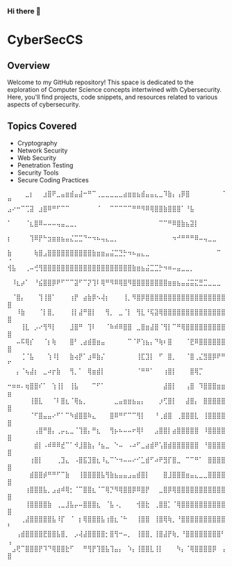 ### Hi there 👋

# CyberSecCS

## Overview
Welcome to my GitHub repository! This space is dedicated to the exploration of Computer Science concepts intertwined with Cybersecurity. Here, you'll find projects, code snippets, and resources related to various aspects of cybersecurity.

## Topics Covered
- Cryptography
- Network Security
- Web Security
- Penetration Testing
- Security Tools
- Secure Coding Practices

⠀⠀⠀⠀⣀⡆⠀⠀⣰⣿⠟⣀⣤⣶⣾⣤⣼⠒⠛⠉⢀⣀⣀⣀⣀⣀⣴⣶⣶⣦⣾⣤⣤⣄⣀⠹⣷⡄⢠⡿⣿⠀⠀⠀⠀⠀⠀⠀⠈⠛
⣠⠔⠒⠉⢉⣽⠀⣰⣿⠿⠛⠋⠉⠉⠀⠀⠀⠀⠀⠀⠈⠀⠀⠉⠉⠉⠉⠉⠛⠛⠻⠿⢿⣿⣿⣷⣿⣿⣿⠁⠘⣧⠀⠀⠀⠀⠀⠀⠀⠀
⠁⠀⠀⠀⠈⣆⣿⠿⠤⠤⠤⢤⣤⣀⣀⡀⠀⠀⠀⠀⠀⠀⠀⠀⠀⠀⠀⠀⠀⠀⠀⠀⠀⠀⠉⠉⠛⠿⣿⣷⣦⣽⡇⠀⠀⠀⠀⠀⠀⠀
⡆⠀⠀⠀⠀⢹⠿⡟⠓⣲⣶⣶⣦⣤⣌⣉⣉⠙⠒⠲⠦⢤⣄⣀⡀⠀⠀⠀⠀⠀⠀⠀⠀⠀⠀⠀⠀⠲⠚⠛⠛⠛⠿⠤⢤⣀⣀⠀⠀⠀
⣷⠀⠀⠀⠀⠀⢷⣿⣠⣿⣿⣿⣿⣿⣿⣿⣿⣿⣿⣷⣶⣶⣤⣬⣉⣙⡓⠲⠦⣤⣄⣀⠀⠀⠀⠀⠀⠀⠀⠀⠀⠀⠀⠀⠀⠀⠀⠉⠀⠐
⢺⣧⠀⠀⢀⠤⢚⢻⣿⣿⣿⣿⣿⣿⣿⣿⣿⣿⣿⣿⣿⣿⣿⣿⣿⣿⣿⣿⣷⣶⣦⣬⣉⣉⡓⠲⠶⠤⣤⣀⣀⡀⠀⠀⠀⠀⠀⠀⠀⠀
⠀⠸⣆⡴⠁⠀⠘⣮⣿⣿⡿⠟⠋⠉⠉⣽⠋⠉⡝⢹⠇⢿⠛⠻⠿⢿⣿⠻⣿⣿⣿⣿⣿⣿⣿⣿⣶⣶⣦⣤⣬⣭⣍⣛⣉⣀⣀⣀⠀⠀
⠀⠈⣿⡄⠀⠀⠀⢹⢸⣿⠁⠀⠀⠀⢰⡟⠀⣴⣷⡿⠢⢼⡆⠀⠀⠀⢸⡀⠻⣿⡿⣿⣿⣿⣿⣿⣿⣿⣿⣿⣿⣿⣿⣿⣿⣿⣿⣿⣿⣿
⠀⠀⠸⣷⠀⠀⠀⠈⡇⣿⡀⠀⠀⠀⢸⡇⣼⠛⣿⡇⠀⠀⢻⡀⠀⣀⠈⡇⠀⢻⣇⠘⢯⣽⢿⣿⣿⣿⣿⣿⣿⣿⣿⣿⣿⣿⣿⣿⣿⣿
⠀⠀⠀⢸⣇⠀⡠⠔⢻⠻⡇⠀⠀⠀⣸⣿⠛⠀⢹⠇⠀⠀⠈⠷⠾⠿⣿⣿⠀⣀⣿⣶⣼⣿⠈⢻⡇⠉⠛⢿⣿⣿⣿⣿⣿⣿⣿⣿⣿⣿
⠀⠀⠤⠯⢿⡎⠀⠀⠈⡆⢷⠀⠀⠀⣿⠃⢀⣴⣾⣿⣶⣤⠀⠀⠀⠀⠀⠉⠈⠟⢱⣦⡄⠙⢷⠆⣿⠀⠀⠀⠈⣟⠿⣿⣿⣿⣿⣿⣿⣿
⠀⠀⠀⢈⠈⣧⠀⠀⠀⢱⠸⡇⠀⠀⣷⢴⡟⠁⣰⠿⣷⡌⠀⠀⠀⠀⠀⠀⠀⢸⣏⣹⡇⠀⠋⠀⣿⡀⠀⠀⠈⣿⢀⣌⣻⣿⡿⠟⠛⠋
⠀⠀⡄⠈⢦⣼⡆⠀⣀⠴⡖⣷⠀⠀⢻⡀⠁⠀⢿⣶⣾⡇⠀⠀⠀⠀⠀⠀⠀⠈⠛⠛⠁⠀⠀⢰⣿⡇⠀⠀⠀⣿⢿⡉⠀⠀⠀⠀⠀⠀
⠒⠶⠶⠄⢶⣿⣿⠎⠁⠀⢱⢸⡇⠀⢸⣧⠀⠀⠀⠉⠋⠁⠀⠀⠀⠀⠀⠀⠀⠀⠀⠀⠀⠀⠀⣼⣿⡇⠀⠀⢠⣿⠀⠹⣿⣿⣿⣶⣶⣶
⠀⠀⠀⠀⠀⢸⣿⣇⠀⠀⠈⠇⣿⣆⠈⢿⣦⡀⠀⠀⠀⠀⠀⠀⣀⣤⣶⣶⣦⣤⡄⠀⠀⠀⡰⢋⣿⡇⠀⠀⣼⣿⡄⠀⣿⣿⣿⣿⣿⣿
⠀⠀⠀⠀⠀⠈⠋⣿⣤⣤⠔⠋⠁⠉⠳⣾⣿⣿⠷⣄⠀⠀⠀⣿⠿⠛⠋⠉⠉⢻⡇⠀⠀⠘⢀⣾⣿⠀⢀⣿⣿⣿⣇⠀⢸⣿⣿⣿⣿⣿
⠀⠀⠀⠀⠀⠀⢠⣿⠛⣿⡄⢀⡤⣄⣀⠈⢹⣿⡄⠛⣆⠀⠀⢻⡦⠦⠤⠤⠖⢿⠇⠀⠀⣠⣿⣿⡇⣴⣿⣿⣿⣿⣿⠀⠸⣿⣿⣿⣿⣿
⠀⠀⠀⠀⠀⠀⣾⡇⠠⠾⠿⠿⣞⠉⠁⠺⣸⣿⣷⡄⠘⣦⣀⠀⠑⠤⠀⠠⠴⠋⣀⣴⣾⠟⢡⣿⣾⣿⣿⣿⣿⣿⣿⠀⠘⣿⣿⣿⣿⣿
⠀⠀⠀⠀⠀⢰⣿⡇⠀⠀⠀⢀⣹⣄⠀⠠⣿⣯⣹⣿⣆⠸⣄⠉⠑⠲⠤⠤⠔⠊⣁⣾⠋⠴⠟⣻⡏⣿⣀⠀⠉⠉⠛⠁⠀⣿⣿⣿⣿⣿
⠀⠀⠀⠀⠀⣾⣿⣿⡾⠛⠛⠋⠉⣷⠀⠀⢸⣿⣿⣿⣿⣧⢻⣷⣦⣤⣤⣠⣤⣾⣿⡇⠀⠀⠀⣿⣸⣿⣿⣿⣶⣤⣄⣀⣀⣿⣿⣿⣿⣿
⠀⠀⠀⠀⢰⣿⣿⣿⣧⡀⣠⣴⠾⢿⡂⠈⠉⣿⣿⣆⠈⠉⢿⡙⠻⢿⣿⣿⡿⠿⣿⡟⠀⠀⣀⣿⡿⢿⣿⣿⣿⣿⣿⣿⣿⣿⣿⣿⣿⣿
⠀⠀⠀⠀⢸⣿⣿⣿⣿⣷⠀⢀⣀⣸⣧⡤⠤⣿⣿⣿⣆⠀⠈⣧⠠⡀⠀⠀⠀⢺⣿⣗⠀⢀⣿⣿⡁⠈⢿⣿⣿⣿⣿⣿⣿⣿⣿⣿⣿⣿
⠀⠀⠀⢀⣼⣿⣿⣿⣿⣿⣧⠸⡏⠀⠈⠀⡆⢿⣿⣿⣿⣧⢰⣿⣆⠈⠓⠀⠀⢸⣿⣿⠀⢸⣿⢿⢷⡀⠘⣿⣿⣿⣿⣿⣿⣿⣿⣿⣿⠃
⠀⠀⢠⣾⣿⣿⣿⣿⣟⣿⣿⣧⣿⡀⠀⡠⢼⣼⣿⣿⣿⣿⡂⣿⢻⠒⠤⡀⠀⢸⣿⣿⡀⢸⣿⣼⡟⢷⡀⠘⣿⣿⣿⣿⣿⣿⣿⣿⠃⢠
⠀⣠⢟⠉⣿⣿⣿⡟⠹⠙⢿⣿⣿⣗⠋⠀⠀⠛⢻⡟⢹⣿⣧⢹⣤⡄⠀⠱⡄⢸⣿⣿⣇⢸⡇⠀⠀⠀⠳⡄⠈⢿⣿⣿⣿⣿⡿⠀⢠⣿
